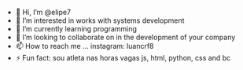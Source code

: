 - 👋 Hi, I’m @elipe7
- 👀 I’m interested in works with systems development
- 🌱 I’m currently learning programming
- 💞️ I’m looking to collaborate on in the development of your company
- 📫 How to reach me ... instagram: luancrf8
- ⚡ Fun fact: sou atleta nas horas vagas
  js, html, python, css and bc
